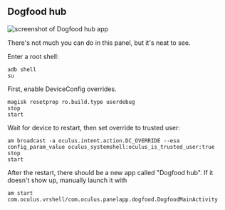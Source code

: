 ## Dogfood hub

![screenshot of Dogfood hub app](https://github.com/user-attachments/assets/9844c307-d7f5-4e80-aaab-752b699968a6)

There's not much you can do in this panel, but it's neat to see.

Enter a root shell:

```
adb shell
su
```

First, enable DeviceConfig overrides.

```
magisk resetprop ro.build.type userdebug
stop
start
```

Wait for device to restart, then set override to trusted user:

```
am broadcast -a oculus.intent.action.DC_OVERRIDE --esa config_param_value oculus_systemshell:oculus_is_trusted_user:true
stop
start
```

After the restart, there should be a new app called "Dogfood hub". If it doesn't show up, manually launch it with

```
am start com.oculus.vrshell/com.oculus.panelapp.dogfood.DogfoodMainActivity
```
